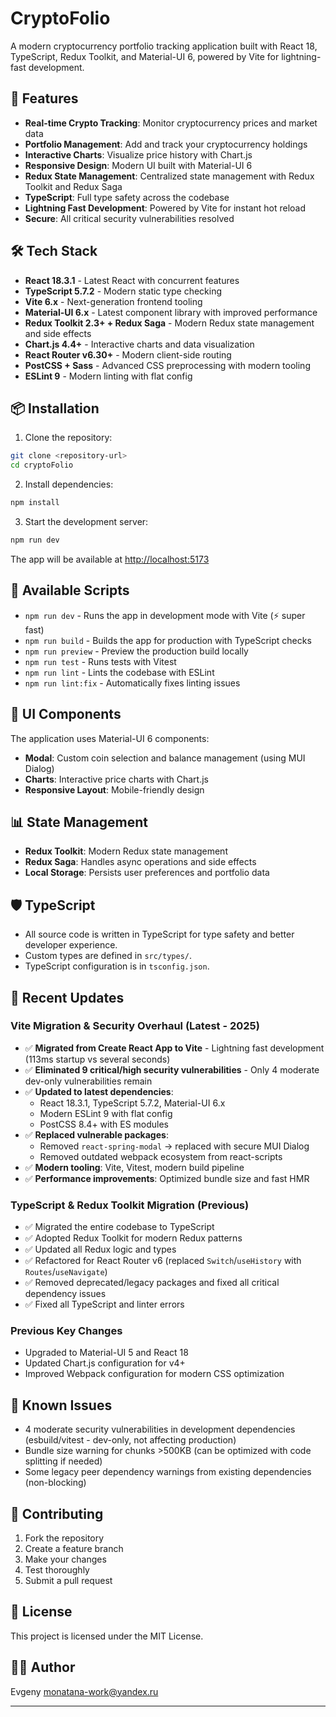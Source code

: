 # CryptoFolio

A modern cryptocurrency portfolio tracking application built with React 18, TypeScript, Redux Toolkit, and Material-UI 6, powered by Vite for lightning-fast development.

## 🚀 Features

- **Real-time Crypto Tracking**: Monitor cryptocurrency prices and market data
- **Portfolio Management**: Add and track your cryptocurrency holdings
- **Interactive Charts**: Visualize price history with Chart.js
- **Responsive Design**: Modern UI built with Material-UI 6
- **Redux State Management**: Centralized state management with Redux Toolkit and Redux Saga
- **TypeScript**: Full type safety across the codebase
- **Lightning Fast Development**: Powered by Vite for instant hot reload
- **Secure**: All critical security vulnerabilities resolved

## 🛠 Tech Stack

- **React 18.3.1** - Latest React with concurrent features
- **TypeScript 5.7.2** - Modern static type checking
- **Vite 6.x** - Next-generation frontend tooling
- **Material-UI 6.x** - Latest component library with improved performance
- **Redux Toolkit 2.3+ + Redux Saga** - Modern Redux state management and side effects
- **Chart.js 4.4+** - Interactive charts and data visualization
- **React Router v6.30+** - Modern client-side routing
- **PostCSS + Sass** - Advanced CSS preprocessing with modern tooling
- **ESLint 9** - Modern linting with flat config

## 📦 Installation

1. Clone the repository:
```bash
git clone <repository-url>
cd cryptoFolio
```

2. Install dependencies:
```bash
npm install
```

3. Start the development server:
```bash
npm run dev
```

The app will be available at [http://localhost:5173](http://localhost:5173)

## 🔧 Available Scripts

- `npm run dev` - Runs the app in development mode with Vite (⚡ super fast)
- `npm run build` - Builds the app for production with TypeScript checks
- `npm run preview` - Preview the production build locally
- `npm run test` - Runs tests with Vitest
- `npm run lint` - Lints the codebase with ESLint
- `npm run lint:fix` - Automatically fixes linting issues

## 🎨 UI Components

The application uses Material-UI 6 components:
- **Modal**: Custom coin selection and balance management (using MUI Dialog)
- **Charts**: Interactive price charts with Chart.js
- **Responsive Layout**: Mobile-friendly design

## 📊 State Management

- **Redux Toolkit**: Modern Redux state management
- **Redux Saga**: Handles async operations and side effects
- **Local Storage**: Persists user preferences and portfolio data

## 🛡️ TypeScript

- All source code is written in TypeScript for type safety and better developer experience.
- Custom types are defined in `src/types/`.
- TypeScript configuration is in `tsconfig.json`.

## 🔄 Recent Updates

### Vite Migration & Security Overhaul (Latest - 2025)
- ✅ **Migrated from Create React App to Vite** - Lightning fast development (113ms startup vs several seconds)
- ✅ **Eliminated 9 critical/high security vulnerabilities** - Only 4 moderate dev-only vulnerabilities remain
- ✅ **Updated to latest dependencies**:
  - React 18.3.1, TypeScript 5.7.2, Material-UI 6.x
  - Modern ESLint 9 with flat config
  - PostCSS 8.4+ with ES modules
- ✅ **Replaced vulnerable packages**:
  - Removed `react-spring-modal` → replaced with secure MUI Dialog
  - Removed outdated webpack ecosystem from react-scripts
- ✅ **Modern tooling**: Vite, Vitest, modern build pipeline
- ✅ **Performance improvements**: Optimized bundle size and fast HMR

### TypeScript & Redux Toolkit Migration (Previous)
- ✅ Migrated the entire codebase to TypeScript
- ✅ Adopted Redux Toolkit for modern Redux patterns
- ✅ Updated all Redux logic and types
- ✅ Refactored for React Router v6 (replaced `Switch`/`useHistory` with `Routes`/`useNavigate`)
- ✅ Removed deprecated/legacy packages and fixed all critical dependency issues
- ✅ Fixed all TypeScript and linter errors

### Previous Key Changes
- Upgraded to Material-UI 5 and React 18
- Updated Chart.js configuration for v4+
- Improved Webpack configuration for modern CSS optimization

## 🚨 Known Issues

- 4 moderate security vulnerabilities in development dependencies (esbuild/vitest - dev-only, not affecting production)
- Bundle size warning for chunks >500KB (can be optimized with code splitting if needed)
- Some legacy peer dependency warnings from existing dependencies (non-blocking)

## 🤝 Contributing

1. Fork the repository
2. Create a feature branch
3. Make your changes
4. Test thoroughly
5. Submit a pull request

## 📄 License

This project is licensed under the MIT License.

## 👨‍💻 Author

Evgeny <monatana-work@yandex.ru>

---